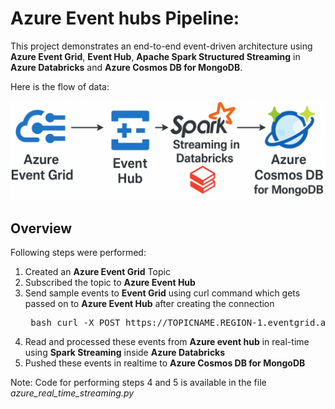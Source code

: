 # Azure Event hubs Pipeline:

This project demonstrates an end-to-end event-driven architecture using **Azure Event Grid**, **Event Hub**, **Apache Spark Structured Streaming** in **Azure Databricks** and **Azure Cosmos DB for MongoDB**.

Here is the flow of data:

![Data Pipeline Diagram](images/azure_event_grid_arch_2.PNG)

## Overview

Following steps were performed:

1. Created an **Azure Event Grid** Topic
2. Subscribed the topic to **Azure Event Hub**
3. Send sample events to **Event Grid** using curl command which gets passed on to **Azure Event Hub** after creating the connection
   <pre> bash curl -X POST https://TOPICNAME.REGION-1.eventgrid.azure.net/api/events \ -H "aeg-sas-key: YOURKEY" \ -H "Content-Type: application/json" \ -d '[ { "id": "1234", "eventType": "recordInserted", "subject": "/app/user/creation", "eventTime": "2025-04-24T10:00:00Z", "data": { "userId": "abc123", "userName": "johndoe" }, "dataVersion": "1.0" } ]' </pre>
4. Read and processed these events from **Azure event hub** in real-time using **Spark Streaming** inside **Azure Databricks**
5. Pushed these events in realtime to **Azure Cosmos DB for MongoDB**

Note: Code for performing steps 4 and 5 is available in the file _azure_real_time_streaming.py_
